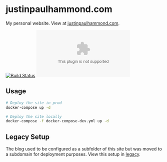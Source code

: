 # justinpaulhammond.com

My personal website. View at [justinpaulhammond.com](https://justinpaulhammond.com).

[![Build Status](https://github.com/Justintime50/justinpaulhammond.com/workflows/build/badge.svg)](https://github.com/Justintime50/justinpaulhammond.com/actions)
[![Licence](https://img.shields.io/github/license/justintime50/justinpaulhammond.com)](LICENSE)

## Usage

```bash
# Deploy the site in prod
docker-compose up -d

# Deploy the site locally
docker-compose -f docker-compose-dev.yml up -d
```

## Legacy Setup

The blog used to be configured as a subfolder of this site but was moved to a subdomain for deployment purposes. View this setup in [legacy](legacy/README.md).
